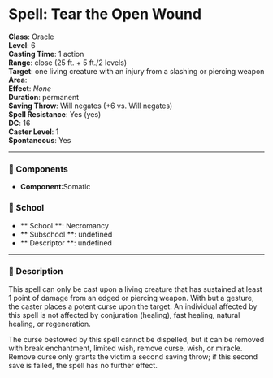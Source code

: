 
# Spell: Tear the Open Wound
**Class**: Oracle  
**Level**: 6  
**Casting Time**: 1 action  
**Range**: close (25 ft. + 5 ft./2 levels)  
**Target**: one living creature with an injury from a slashing or piercing weapon  
**Area**:   
**Effect**: _None_  
**Duration**: permanent  
**Saving Throw**: Will negates (+6 vs. Will negates)  
**Spell Resistance**: Yes (yes)  
**DC**: 16  
**Caster Level**: 1  
**Spontaneous**: Yes

---

### 🔮 Components
- **Component**:Somatic

### 🏫 School
- ** School **: Necromancy
- ** Subschool **: undefined
- ** Descriptor **: undefined
---

### 📜 Description
This spell can only be cast upon a living creature that has sustained at least 1 point of damage from an edged or piercing weapon. With but a gesture, the caster places a potent curse upon the target. An individual affected by this spell is not affected by conjuration (healing), fast healing, natural healing, or regeneration. 

The curse bestowed by this spell cannot be dispelled, but it can be removed with break enchantment, limited wish, remove curse, wish, or miracle. Remove curse only grants the victim a second saving throw; if this second save is failed, the spell has no further effect.

